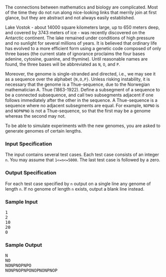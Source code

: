 <p>

The connections between mathematics and biology are complicated.
Most of the time they do not run along nice-looking links that merrily join at first glance, but they are abstract and not always easily established.

</p><p>

Lake Vostok - about 14000 square kilometers large, up to 650 meters deep, and covered by 3743 meters of ice - was recently discovered on the Antarctic continent.
The lake remained under conditions of high pressure and no sunlight for several millions of years.
It is believed that ordinary life has evolved to a more efficient form using a genetic code composed of only three bases (the current state of ignorance proclaims the four bases adenine, cytosine, guanine, and thymine).
Until reasonable names are found, the three bases will be abbreviated as <code>N</code>, <code>O</code>, and <code>P</code>.


</p><p>

Moreover, the genome is single-stranded and directed, i.e., we may see it as a sequence over the alphabet <code>{N,O,P}</code>.
Unless risking instability, it is necessary that the genome is a Thue-sequence, due to the Norwegian mathematician A. Thue (1863-1922).
Define a subsegment of a sequence to be a connected subsequence, and call two subsegments adjacent if one follows immediately after the other in the sequence.
A Thue-sequence is a sequence where no adjacent subsegments are equal.
For example, <code>NOPNO</code> is and <code>NOPNPNO</code> is not a Thue-sequence, so that the first may be a genome whereas the second may not.

</p><p>

To be able to simulate experiments with the new genomes, you are asked to generate genomes of certain lengths.

</p><h3>Input Specification</h3><p>

The input contains several test cases.
Each test case consists of an integer <code>n</code>.
You may assume that <code>1&lt;=n&lt;=5000</code>.
The last test case is followed by a zero.

</p><h3>Output Specification</h3><p>

For each test case specified by <code>n</code> output on a single line any genome of length <code>n</code>.
If no genome of length <code>n</code> exists, output a blank line instead.


</p><h3>Sample Input</h3><p>

</p><pre>1
2
10
20
0
</pre>

<h3>Sample Output</h3><p>

</p><pre>N
NO
NONPNOPNPO
NONPNOPNPONOPNONPNOP
</pre>